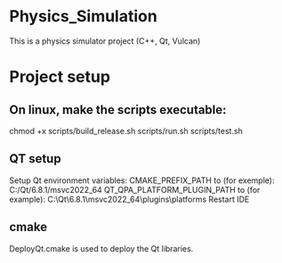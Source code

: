 # Physics_Simulation
This is a physics simulator project (C++, Qt, Vulcan)


# Project setup

## On linux, make the scripts executable:
chmod +x scripts/build_release.sh scripts/run.sh scripts/test.sh


## QT setup
Setup Qt environment variables: 
CMAKE_PREFIX_PATH to (for exemple): C:/Qt/6.8.1/msvc2022_64
QT_QPA_PLATFORM_PLUGIN_PATH to (for example): C:\Qt\6.8.1\msvc2022_64\plugins\platforms
Restart IDE

## cmake
DeployQt.cmake is used to deploy the Qt libraries.